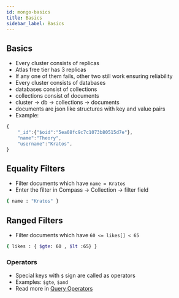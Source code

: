 ```yaml
---
id: mongo-basics
title: Basics
sidebar_label: Basics
---
```


## Basics

- Every cluster consists of replicas
- Atlas free tier has 3 replicas
- If any one of them fails, other two still work ensuring reliability
- Every cluster consists of databases
- databases consist of collections
- collections consist of documents
- cluster &rarr; db &rarr; collections &rarr; documents
- documents are json like structures with key and value pairs
- Example:

```js
{
    "_id":{"$oid":"5ea08fc9c7c1073b80515d7e"},
    "name":"Theory",
    "username":"Kratos",
}
```

## Equality Filters

- Filter documents which have ```name = Kratos```
- Enter the filter in Compass &rarr; Collection &rarr; filter field

```bash
{ name : "Kratos" }
```

## Ranged Filters

- Filter documents which have ```60 <= likes[] < 65```

```bash
{ likes : { $gte: 60 , $lt :65} }
```

### Operators

- Special keys with ```$``` sign are called as operators
- Examples: ```$gte```, ```$and```
- Read more in [Query Operators](mongo-query-operators)
